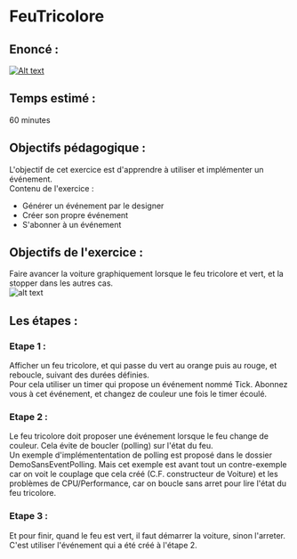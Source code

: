 # FeuTricolore  
## Enoncé :  
  
[![Alt text](https://img.youtube.com/vi/vFns_tJxJbw/mqdefault.jpg)](https://youtu.be/vFns_tJxJbw)  
  
## Temps estimé :  
60 minutes  
## Objectifs pédagogique :  
L'objectif de cet exercice est d'apprendre à utiliser et implémenter un événement.  
Contenu de l'exercice :  
- Générer un événement par le designer  
- Créer son propre événement  
- S'abonner à un événement  
## Objectifs de l'exercice :  
Faire avancer la voiture graphiquement lorsque le feu tricolore et vert, et la stopper dans les autres cas.  
![alt text](https://github.com/sybaris-classroom/Exercices/blob/master/FeuTricolore/FeuTricolore.gif)  
## Les étapes :  
### Etape 1 :   
Afficher un feu tricolore, et qui passe du vert au orange puis au rouge, et reboucle, suivant des durées définies.  
Pour cela utiliser un timer qui propose un événement nommé Tick. Abonnez vous à cet événement, et changez de couleur une fois le timer écoulé.  
### Etape 2  :  
Le feu tricolore doit proposer une événement lorsque le feu change de couleur. Cela évite de boucler (polling) sur l'état du feu.  
Un exemple d'implémententation de polling est proposé dans le dossier DemoSansEventPolling. Mais cet exemple est avant tout un contre-exemple car on voit le couplage que cela créé (C.F. constructeur de Voiture) et les problèmes de CPU/Performance, car on boucle sans arret pour lire l'état du feu tricolore.  
### Etape 3  :  
Et pour finir, quand le feu est vert, il faut démarrer la voiture, sinon l'arreter. C'est utiliser l'événement qui a été créé à l'étape 2.   